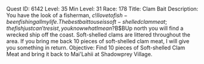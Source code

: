 Quest ID: 6142
Level: 35
Min Level: 31
Race: 178
Title: Clam Bait
Description: You have the look of a fisherman, $c! I love to fish - been fishing all my life. The best bait to use is soft-shelled clam meat; the fish just can't resist, you know what I mean?$B$BUp north you will find a wrecked ship off the coast. Soft-shelled clams are littered throughout the area. If you bring me back 10 pieces of soft-shelled clam meat, I will give you something in return.
Objective: Find 10 pieces of Soft-shelled Clam Meat and bring it back to Mai'Lahii at Shadowprey Village.
